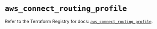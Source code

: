 # `aws_connect_routing_profile`

Refer to the Terraform Registry for docs: [`aws_connect_routing_profile`](https://registry.terraform.io/providers/hashicorp/aws/5.75.0/docs/resources/connect_routing_profile).
